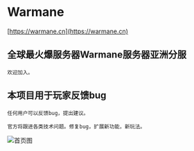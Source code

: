 Warmane
==========================================

[https://warmane.cn](https://warmane.cn)


## 全球最火爆服务器Warmane服务器亚洲分服
```
欢迎加入。
```

## 本项目用于玩家反馈bug
```
任何用户可以反馈bug，提出建议。

官方将跟进各类技术问题。修复bug，扩展新功能，新玩法。
```


![首页图](https://github.com/geektcp/Warmane/blob/main/screen/pretty/gray.png)